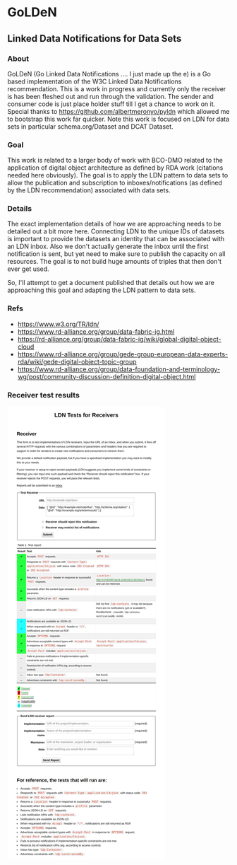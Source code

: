 # GoLDeN  
## Linked Data Notifications for Data Sets

### About

GoLDeN (Go Linked Data Notifications ....   I just made up the e) is a Go based implementation of the W3C Linked
Data Notifications recommendation.  This is a work in progress and currently only the receiver is has been fleshed
out and run through the validation.  The sender and consumer code is just place holder stuff till I get a chance to 
work on it.   Special thanks to https://github.com/albertmeronyo/pyldn which allowed me to bootstrap this work far 
quicker.  Note this work is focused on LDN for data sets in particular schema.org/Dataset and DCAT Dataset. 

### Goal

This work is related to a larger body of work with BCO-DMO related to the application of digital object architecture
as defined by RDA work (citations needed here obviously).   The goal is to apply the LDN pattern to data sets to allow
the publication and subscription to inboxes/notifications (as defined by the LDN recommendation) associated with data sets.

### Details

The exact implementation details of how we are approaching needs to be detailed out a bit more here.  Connecting LDN to the 
unique IDs of datasets is important to provide the datasets an identity that can be associated with an LDN inbox.  Also we don't 
actually generate the inbox until the first notification is sent, but yet need to make sure to publish the capacity on all resources.
The goal is to not build huge amounts of triples that then don't ever get used.

So, I'll attempt to get a document published that details out how we are approaching this goal and adapting the LDN pattern
to data sets. 

### Refs

* https://www.w3.org/TR/ldn/
* https://www.rd-alliance.org/group/data-fabric-ig.html
* https://rd-alliance.org/group/data-fabric-ig/wiki/global-digital-object-cloud
* https://www.rd-alliance.org/group/gede-group-european-data-experts-rda/wiki/gede-digital-object-topic-group 
* https://www.rd-alliance.org/group/data-foundation-and-terminology-wg/post/community-discussion-definition-digital-object.html

### Receiver test results

![Validation results](./docs/images/ldnreviewresults.png "results")
